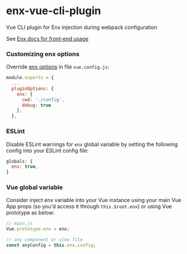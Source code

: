 # enx-vue-cli-plugin
Vue CLI plugin for Enx injection during webpack configuration

See [Enx docs for front-end usage](https://github.com/NOALVO/enx#in-front-end-%EF%B8%8F)

### Customizing enx options

Override [enx options](https://github.com/NOALVO/enx#overriding-load-options) in file `vue.config.js`:

```javascript
module.exports = {
  ...
  pluginOptions: {
    enx: {
      cwd: './config',
      debug: true
    },
  },
```

### ESLint

Disable ESLint warnings for `enx` global variable by setting the following config into your ESLint config file:

```javascript
globals: {
  enx: true,
}
```

### Vue global variable

Consider inject enx variable into your Vue instance using your main Vue App props (so you'd access it through `this.$root.enx`) or using Vue prototype as below:

```javascript
// main.js
Vue.prototype.enx = enx;

// any component or view file
const anyConfig = this.enx.config;
```
